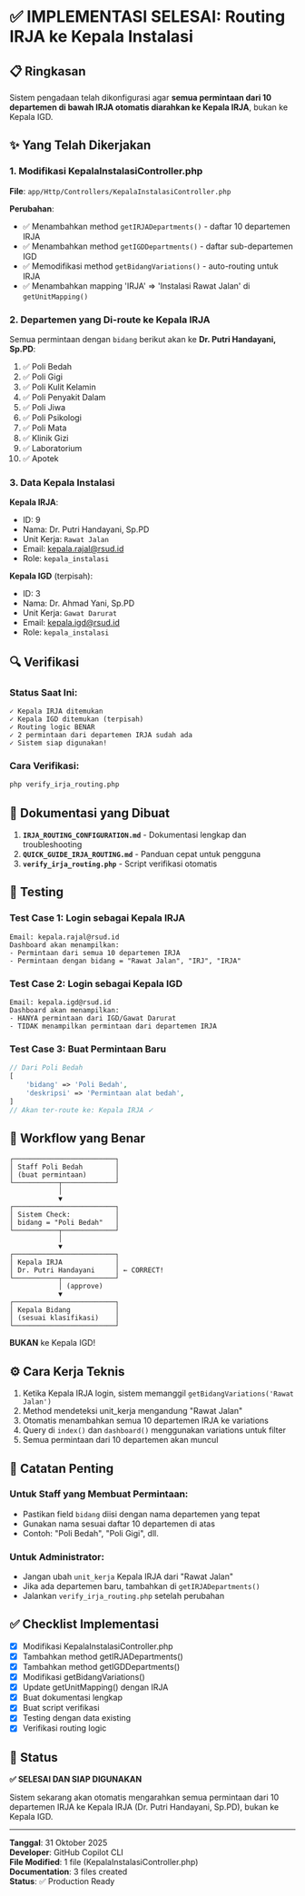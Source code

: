 # ✅ IMPLEMENTASI SELESAI: Routing IRJA ke Kepala Instalasi

## 📋 Ringkasan

Sistem pengadaan telah dikonfigurasi agar **semua permintaan dari 10 departemen di bawah IRJA otomatis diarahkan ke Kepala IRJA**, bukan ke Kepala IGD.

## ✨ Yang Telah Dikerjakan

### 1. Modifikasi KepalaInstalasiController.php

**File**: `app/Http/Controllers/KepalaInstalasiController.php`

**Perubahan**:
- ✅ Menambahkan method `getIRJADepartments()` - daftar 10 departemen IRJA
- ✅ Menambahkan method `getIGDDepartments()` - daftar sub-departemen IGD
- ✅ Memodifikasi method `getBidangVariations()` - auto-routing untuk IRJA
- ✅ Menambahkan mapping 'IRJA' => 'Instalasi Rawat Jalan' di `getUnitMapping()`

### 2. Departemen yang Di-route ke Kepala IRJA

Semua permintaan dengan `bidang` berikut akan ke **Dr. Putri Handayani, Sp.PD**:

1. ✅ Poli Bedah
2. ✅ Poli Gigi
3. ✅ Poli Kulit Kelamin
4. ✅ Poli Penyakit Dalam
5. ✅ Poli Jiwa
6. ✅ Poli Psikologi
7. ✅ Poli Mata
8. ✅ Klinik Gizi
9. ✅ Laboratorium
10. ✅ Apotek

### 3. Data Kepala Instalasi

**Kepala IRJA**:
- ID: 9
- Nama: Dr. Putri Handayani, Sp.PD
- Unit Kerja: `Rawat Jalan`
- Email: kepala.rajal@rsud.id
- Role: `kepala_instalasi`

**Kepala IGD** (terpisah):
- ID: 3
- Nama: Dr. Ahmad Yani, Sp.PD
- Unit Kerja: `Gawat Darurat`
- Email: kepala.igd@rsud.id
- Role: `kepala_instalasi`

## 🔍 Verifikasi

### Status Saat Ini:
```
✓ Kepala IRJA ditemukan
✓ Kepala IGD ditemukan (terpisah)
✓ Routing logic BENAR
✓ 2 permintaan dari departemen IRJA sudah ada
✓ Sistem siap digunakan!
```

### Cara Verifikasi:
```bash
php verify_irja_routing.php
```

## 📖 Dokumentasi yang Dibuat

1. **`IRJA_ROUTING_CONFIGURATION.md`** - Dokumentasi lengkap dan troubleshooting
2. **`QUICK_GUIDE_IRJA_ROUTING.md`** - Panduan cepat untuk pengguna
3. **`verify_irja_routing.php`** - Script verifikasi otomatis

## 🧪 Testing

### Test Case 1: Login sebagai Kepala IRJA
```
Email: kepala.rajal@rsud.id
Dashboard akan menampilkan:
- Permintaan dari semua 10 departemen IRJA
- Permintaan dengan bidang = "Rawat Jalan", "IRJ", "IRJA"
```

### Test Case 2: Login sebagai Kepala IGD
```
Email: kepala.igd@rsud.id
Dashboard akan menampilkan:
- HANYA permintaan dari IGD/Gawat Darurat
- TIDAK menampilkan permintaan dari departemen IRJA
```

### Test Case 3: Buat Permintaan Baru
```php
// Dari Poli Bedah
[
    'bidang' => 'Poli Bedah',
    'deskripsi' => 'Permintaan alat bedah',
]
// Akan ter-route ke: Kepala IRJA ✓
```

## 🎯 Workflow yang Benar

```
┌─────────────────────────┐
│ Staff Poli Bedah        │
│ (buat permintaan)       │
└───────────┬─────────────┘
            │
            ▼
┌─────────────────────────┐
│ Sistem Check:           │
│ bidang = "Poli Bedah"   │
└───────────┬─────────────┘
            │
            ▼
┌─────────────────────────┐
│ Kepala IRJA             │
│ Dr. Putri Handayani     │ ← CORRECT!
└───────────┬─────────────┘
            │ (approve)
            ▼
┌─────────────────────────┐
│ Kepala Bidang           │
│ (sesuai klasifikasi)    │
└─────────────────────────┘
```

**BUKAN** ke Kepala IGD!

## ⚙️ Cara Kerja Teknis

1. Ketika Kepala IRJA login, sistem memanggil `getBidangVariations('Rawat Jalan')`
2. Method mendeteksi unit_kerja mengandung "Rawat Jalan"
3. Otomatis menambahkan semua 10 departemen IRJA ke variations
4. Query di `index()` dan `dashboard()` menggunakan variations untuk filter
5. Semua permintaan dari 10 departemen akan muncul

## 📌 Catatan Penting

### Untuk Staff yang Membuat Permintaan:
- Pastikan field `bidang` diisi dengan nama departemen yang tepat
- Gunakan nama sesuai daftar 10 departemen di atas
- Contoh: "Poli Bedah", "Poli Gigi", dll.

### Untuk Administrator:
- Jangan ubah `unit_kerja` Kepala IRJA dari "Rawat Jalan"
- Jika ada departemen baru, tambahkan di `getIRJADepartments()`
- Jalankan `verify_irja_routing.php` setelah perubahan

## ✅ Checklist Implementasi

- [x] Modifikasi KepalaInstalasiController.php
- [x] Tambahkan method getIRJADepartments()
- [x] Tambahkan method getIGDDepartments()
- [x] Modifikasi getBidangVariations()
- [x] Update getUnitMapping() dengan IRJA
- [x] Buat dokumentasi lengkap
- [x] Buat script verifikasi
- [x] Testing dengan data existing
- [x] Verifikasi routing logic

## 🎉 Status

**✅ SELESAI DAN SIAP DIGUNAKAN**

Sistem sekarang akan otomatis mengarahkan semua permintaan dari 10 departemen IRJA ke Kepala IRJA (Dr. Putri Handayani, Sp.PD), bukan ke Kepala IGD.

---

**Tanggal**: 31 Oktober 2025  
**Developer**: GitHub Copilot CLI  
**File Modified**: 1 file (KepalaInstalasiController.php)  
**Documentation**: 3 files created  
**Status**: ✅ Production Ready
